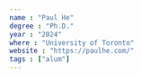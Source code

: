 ```yaml
---
name : "Paul He"
degree : "Ph.D."
year : "2024"
where : "University of Toronto"
website : "https://paulhe.com/"
tags : ["alum"]
---
```

